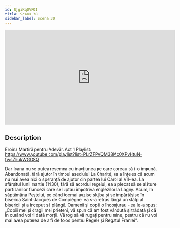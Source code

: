 ```yaml
---
id: UjgiKqDVROI
title: Scena 30
sidebar_label: Scena 30
---
```


<iframe
  width="560"
  height="315"
  src="https://www.youtube.com/embed/UjgiKqDVROI"
  title="YouTube video player"
  frameborder="0"
  allow="accelerometer; autoplay; clipboard-write; encrypted-media; gyroscope; picture-in-picture; web-share"
  referrerpolicy="strict-origin-when-cross-origin"
  allowfullscreen
></iframe>

## Description

Eroina Martiră pentru Adevăr. Act 1 
Playlist: https://www.youtube.com/playlist?list=PLrZFPVQM38Mc0XPvHtuN-fwsZhukWGOSQ 

Dar Ioana nu se putea resemna cu inacțiunea pe care doreau să i-o impună. Abandonată, fără ajutor în timpul asediului La Charité, ea a înțeles că acum nu mai avea nici o speranță de ajutor din partea lui Carol al VII-lea. La sfârșitul lunii martie (1430), fără să acordul regelui, ea a plecat să se alăture partizanilor francezi care se luptau împotriva englezilor la Lagny.
Acum, în săptămâna Paștelui, pe când tocmai auzise slujba și se împărtășise în biserica Saint-Jacques de Compiègne, ea s-a retras lângă un stâlp al bisericii și a început să plângă. Oamenii și copiii o înconjurau - ea le-a spus:
„Copiii mei și dragii mei prieteni, vă spun că am fost vândută și trădată și că în curând voi fi dată morții. Vă rog să vă rugați pentru mine, pentru că nu voi mai avea puterea de a fi de folos pentru Regele și Regatul Franței”.
